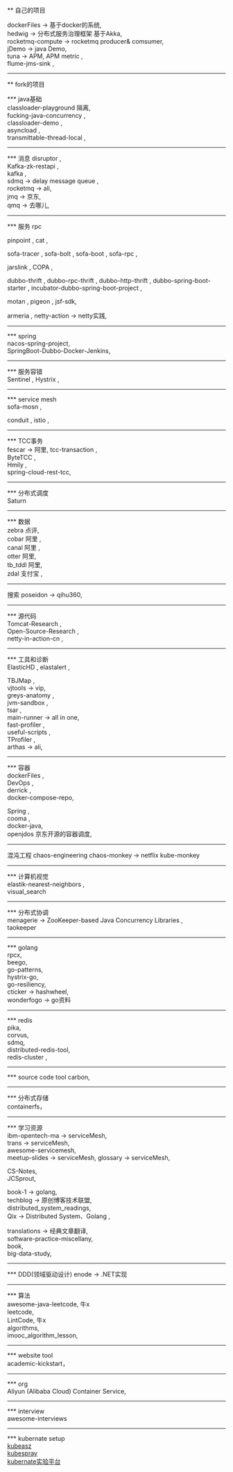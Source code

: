 ** 自己的项目

dockerFiles -> 基于docker的系统,  
hedwig -> 分布式服务治理框架  基于Akka,  
rocketmq-compute -> rocketmq producer& comsumer,  
jDemo -> java Demo,  
tuna -> APM, APM metric ,  
flume-jms-sink ,  

---

** fork的项目

*** java基础  
classloader-playground  隔离,  
fucking-java-concurrency ,  
classloader-demo ,  
asyncload ,  
transmittable-thread-local ,  

---

*** 消息
disruptor ,  
Kafka-zk-restapi ,  
kafka ,  
sdmq  -> delay message queue ,  
rocketmq -> ali,  
jmq -> 京东,  
qmq -> 去哪儿,  

---

*** 服务 rpc

pinpoint , 
cat ,  

sofa-tracer ,
sofa-bolt ,
sofa-boot ,
sofa-rpc ,

jarslink ,
COPA ,  

dubbo-thrift ,
dubbo-rpc-thrift ,
dubbo-http-thrift ,
dubbo-spring-boot-starter ,
incubator-dubbo-spring-boot-project ,  

motan ,
pigeon ,
jsf-sdk,  

armeria ,
netty-action -> netty实践,  

------

*** spring    
nacos-spring-project,    
SpringBoot-Dubbo-Docker-Jenkins,    

-----

*** 服务容错  
Sentinel , 
Hystrix ,  

-----

*** service mesh  
sofa-mosn , 

conduit ,
istio ,  

----

*** TCC事务  
fescar -> 阿里, 
tcc-transaction ,  
ByteTCC ,  
Hmily ,  
spring-cloud-rest-tcc,  

---

*** 分布式调度   
Saturn  

---

*** 数据    
zebra 点评,    
cobar 阿里 ,    
canal 阿里 ,    
otter 阿里,   
tb_tddl  阿里,    
zdal  支付宝 ,   

---
搜索
poseidon -> qihu360,   

---

*** 源代码  
Tomcat-Research ,  
Open-Source-Research ,  
netty-in-action-cn ,  


---

*** 工具和诊断  
ElasticHD ,
elastalert ,  

TBJMap ,  
vjtools -> vip,  
greys-anatomy ,  
jvm-sandbox ,  
tsar ,  
main-runner -> all in one,    
fast-profiler ,  
useful-scripts ,  
TProfiler ,  
arthas -> ali, 

---

*** 容器  
dockerFiles ,  
DevOps ,  
derrick ,  
docker-compose-repo, 


Spring ,  
cooma ,  
docker-java,   
openjdos  京东开源的容器调度,

---
混沌工程 chaos-engineering
chaos-monkey  -> netflix
kube-monkey

-----

*** 计算机视觉   
elastik-nearest-neighbors ,  
visual_search  

-----

*** 分布式协调    
menagerie -> ZooKeeper-based Java Concurrency Libraries ,  
taokeeper  

-------

*** golang   
rpcx,     
beego,     
go-patterns,    
hystrix-go,    
go-resiliency,    
cticker -> hashwheel,   
wonderfogo -> go资料  

----

*** redis   
pika,  
corvus,  
sdmq,  
distributed-redis-tool,  
redis-cluster ,  

-----

*** source code  tool 
carbon,  

------

*** 分布式存储  
containerfs，  

----

*** 学习资源  
ibm-opentech-ma -> serviceMesh,  
trans -> serviceMesh,  
awesome-servicemesh,   
meetup-slides -> serviceMesh, 
glossary -> serviceMesh, 

CS-Notes,    
JCSprout,   

book-1 -> golang,   
techblog -> 原创博客技术联盟,   
distributed_system_readings,  
Qix ->  Distributed System、Golang ,   

translations -> 经典文章翻译,    
software-practice-miscellany,    
book,   
big-data-study,   

-------

***  DDD(领域驱动设计)
enode -> .NET实现 

-------

*** 算法  
awesome-java-leetcode,   牛x     
leetcode,  
LintCode,  牛x   
algorithms,      
imooc_algorithm_lesson,        
  

-------

*** website tool   
academic-kickstart，       

------

*** org  
Aliyun (Alibaba Cloud) Container Service,     

-----

*** interview   
awesome-interviews   

-----

*** kubernate setup     
[kubeasz](https://github.com/gjmzj/kubeasz)      
[kubespray](https://github.com/kubernetes-sigs/kubespray)      
[kubernate实验平台](https://console.magicsandbox.com)


